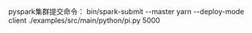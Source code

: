 
pyspark集群提交命令：
bin/spark-submit --master yarn --deploy-mode client ./examples/src/main/python/pi.py 5000
